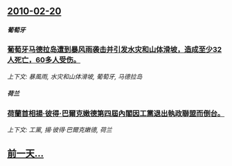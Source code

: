## [2010-02-20](/news/2010/02/20/index.md)

##### 葡萄牙
### [ 葡萄牙马德拉岛遭到暴风雨袭击并引发水灾和山体滑坡，造成至少32人死亡，60多人受伤。](/news/2010/02/20/葡萄牙马德拉岛遭到暴风雨袭击并引发水灾和山体滑坡-造成至少32人死亡-60多人受伤.md)
_上下文: 暴風雨, 水灾和山体滑坡, 葡萄牙, 马德拉岛_

##### 荷兰
### [ 荷蘭首相揚·彼得·巴爾克嫩德第四屆內閣因工黨退出執政聯盟而倒台。](/news/2010/02/20/荷蘭首相揚-彼得-巴爾克嫩德第四屆內閣因工黨退出執政聯盟而倒台.md)
_上下文: 工黨, 揚·彼得·巴爾克嫩德, 荷兰_

## [前一天...](/news/2010/02/19/index.md)

